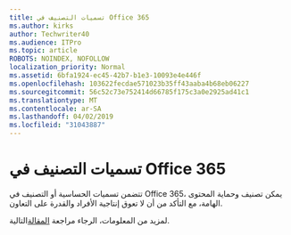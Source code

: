 ```yaml
---
title: تسميات التصنيف في Office 365
ms.author: kirks
author: Techwriter40
ms.audience: ITPro
ms.topic: article
ROBOTS: NOINDEX, NOFOLLOW
localization_priority: Normal
ms.assetid: 6bfa1924-ec45-42b7-b1e3-10093e4e446f
ms.openlocfilehash: 103622fecdae571023b35ff43aaba4b68eb06227
ms.sourcegitcommit: 56c52c73e752414d66785f175c3a0e2925ad41c1
ms.translationtype: MT
ms.contentlocale: ar-SA
ms.lasthandoff: 04/02/2019
ms.locfileid: "31043887"
---
```

# <a name="classification-labels-in-office-365"></a>تسميات التصنيف في Office 365

تتضمن تسميات الحساسية أو التصنيف في Office 365، يمكن تصنيف وحماية المحتوى الهامة، مع التأكد من أن لا تعوق إنتاجية الأفراد والقدرة على التعاون.

لمزيد من المعلومات، الرجاء مراجعة [المقالة](https://docs.microsoft.com/en-us/office365/securitycompliance/sensitivity-labels)التالية.
